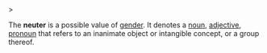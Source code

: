 <!-- markdownlint-disable MD041 -->>
The **neuter** is a possible value of [gender](genus.md). It denotes a [noun](nomen.md), [adjective](adiectivum.md), [pronoun](pronomen.md) that refers to an inanimate object or intangible concept, or a group thereof.
